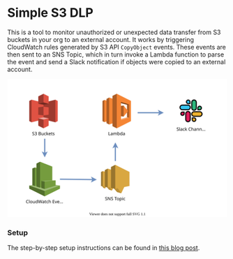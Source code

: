 # Simple S3 DLP

This is a tool to monitor unauthorized or unexpected data transfer from S3 buckets in your org to an external account. It works by triggering CloudWatch rules generated by S3 API `CopyObject` events. These events are then sent to an SNS Topic, which in turn invoke a Lambda function to parse the event and send a Slack notification if objects were copied to an external account.

![flow](2020-02_s3_dlp_flow.svg)

### Setup

The step-by-step setup instructions can be found in [this blog post](https://darkbit.io/blog/2020/02/18/simple-dlp-for-amazon-s3).
